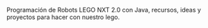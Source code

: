 Programación de Robots LEGO NXT 2.0 con Java, recursos, ideas y proyectos para hacer con nuestro lego.
